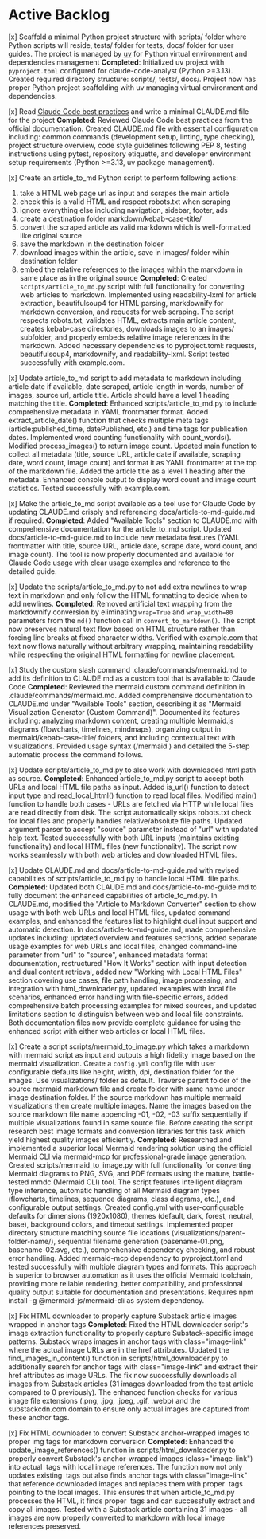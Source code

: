 # Active Backlog

[x] Scaffold a minimal Python project structure with scripts/ folder where Python scripts will reside, tests/ folder for tests, docs/ folder for user guides. The project is managed by [uv](https://docs.astral.sh/uv/) for Python virtual environment and dependencies management
    **Completed**: Initialized uv project with `pyproject.toml` configured for claude-code-analyst (Python >=3.13). Created required directory structure: scripts/, tests/, docs/. Project now has proper Python project scaffolding with uv managing virtual environment and dependencies.

[x] Read [Claude Code best practices](https://www.anthropic.com/engineering/claude-code-best-practices) and write a minimal CLAUDE.md file for the project
    **Completed**: Reviewed Claude Code best practices from the official documentation. Created CLAUDE.md file with essential configuration including: common commands (development setup, linting, type checking), project structure overview, code style guidelines following PEP 8, testing instructions using pytest, repository etiquette, and developer environment setup requirements (Python >=3.13, uv package management).

[x] Create an article_to_md Python script to perform following actions: 
1. take a HTML web page url as input and scrapes the main article
2. check this is a valid HTML and respect robots.txt when scraping
3. ignore everything else including navigation, sidebar, footer, ads
4. create a destination folder markdown/kebab-case-title/
5. convert the scraped article as valid markdown which is well-formatted like original source 
6. save the markdown in the destination folder
7. download images within the article, save in images/ folder wihin destination folder
8. embed the relative references to the images within the markdown in same place as in the original source
    **Completed**: Created `scripts/article_to_md.py` script with full functionality for converting web articles to markdown. Implemented using readability-lxml for article extraction, beautifulsoup4 for HTML parsing, markdownify for markdown conversion, and requests for web scraping. The script respects robots.txt, validates HTML, extracts main article content, creates kebab-case directories, downloads images to an images/ subfolder, and properly embeds relative image references in the markdown. Added necessary dependencies to pyproject.toml: requests, beautifulsoup4, markdownify, and readability-lxml. Script tested successfully with example.com.

[x] Update article_to_md script to add metadata to markdown including article date if available, date scraped, article length in words, number of images, source url, article title. Article should have a level 1 heading matching the title.
    **Completed**: Enhanced scripts/article_to_md.py to include comprehensive metadata in YAML frontmatter format. Added extract_article_date() function that checks multiple meta tags (article:published_time, datePublished, etc.) and time tags for publication dates. Implemented word counting functionality with count_words(). Modified process_images() to return image count. Updated main function to collect all metadata (title, source URL, article date if available, scraping date, word count, image count) and format it as YAML frontmatter at the top of the markdown file. Added the article title as a level 1 heading after the metadata. Enhanced console output to display word count and image count statistics. Tested successfully with example.com.

[x] Make the article_to_md script available as a tool use for Claude Code by updating CLAUDE.md crisply and referencing docs/article-to-md-guide.md if required.
    **Completed**: Added "Available Tools" section to CLAUDE.md with comprehensive documentation for the article_to_md script. Updated docs/article-to-md-guide.md to include new metadata features (YAML frontmatter with title, source URL, article date, scrape date, word count, and image count). The tool is now properly documented and available for Claude Code usage with clear usage examples and reference to the detailed guide.

[x] Update the scripts/article_to_md.py to not add extra newlines to wrap text in markdown and only follow the HTML formatting to decide when to add newlines.
    **Completed**: Removed artificial text wrapping from the markdownify conversion by eliminating `wrap=True` and `wrap_width=80` parameters from the `md()` function call in `convert_to_markdown()`. The script now preserves natural text flow based on HTML structure rather than forcing line breaks at fixed character widths. Verified with example.com that text now flows naturally without arbitrary wrapping, maintaining readability while respecting the original HTML formatting for newline placement.

[x] Study the custom slash command .claude/commands/mermaid.md to add its definition to CLAUDE.md as a custom tool that is available to Claude Code
    **Completed**: Reviewed the mermaid custom command definition in .claude/commands/mermaid.md. Added comprehensive documentation to CLAUDE.md under "Available Tools" section, describing it as "Mermaid Visualization Generator (Custom Command)". Documented its features including: analyzing markdown content, creating multiple Mermaid.js diagrams (flowcharts, timelines, mindmaps), organizing output in mermaid/kebab-case-title/ folders, and including contextual text with visualizations. Provided usage syntax (/mermaid <markdown-file-path>) and detailed the 5-step automatic process the command follows.

[x] Update scripts/article_to_md.py to also work with downloaded html path as source.
    **Completed**: Enhanced article_to_md.py script to accept both URLs and local HTML file paths as input. Added is_url() function to detect input type and read_local_html() function to read local files. Modified main() function to handle both cases - URLs are fetched via HTTP while local files are read directly from disk. The script automatically skips robots.txt check for local files and properly handles relative/absolute file paths. Updated argument parser to accept "source" parameter instead of "url" with updated help text. Tested successfully with both URL inputs (maintains existing functionality) and local HTML files (new functionality). The script now works seamlessly with both web articles and downloaded HTML files.

[x] Update CLAUDE.md and docs/article-to-md-guide.md with revised capabilities of scripts/article_to_md.py to handle local HTML file paths.
    **Completed**: Updated both CLAUDE.md and docs/article-to-md-guide.md to fully document the enhanced capabilities of article_to_md.py. In CLAUDE.md, modified the "Article to Markdown Converter" section to show usage with both web URLs and local HTML files, updated command examples, and enhanced the features list to highlight dual input support and automatic detection. In docs/article-to-md-guide.md, made comprehensive updates including: updated overview and features sections, added separate usage examples for web URLs and local files, changed command-line parameter from "url" to "source", enhanced metadata format documentation, restructured "How It Works" section with input detection and dual content retrieval, added new "Working with Local HTML Files" section covering use cases, file path handling, image processing, and integration with html_downloader.py, updated examples with local file scenarios, enhanced error handling with file-specific errors, added comprehensive batch processing examples for mixed sources, and updated limitations section to distinguish between web and local file constraints. Both documentation files now provide complete guidance for using the enhanced script with either web articles or local HTML files.

[x] Create a script scripts/mermaid_to_image.py which takes a markdown with mermaid script as input and outputs a high fidelity image based on the mermaid visualization. Create a `config.yml` config file with user configurable defaults like height, width, dpi, destination folder for the images. Use visualizations/ folder as default. Traverse parent folder of the source mermaid markdown file and create folder with same name under image destination folder. If the source markdown has multiple mermaid visualizations then create multiple images. Name the images based on the source markdown file name appending -01, -02, -03 suffix sequentially if multiple visualizations found in same source file. Before creating the script research best image formats and conversion libraries for this task which yield highest quality images efficiently.
    **Completed**: Researched and implemented a superior local Mermaid rendering solution using the official Mermaid CLI via mermaid-mcp for professional-grade image generation. Created scripts/mermaid_to_image.py with full functionality for converting Mermaid diagrams to PNG, SVG, and PDF formats using the mature, battle-tested mmdc (Mermaid CLI) tool. The script features intelligent diagram type inference, automatic handling of all Mermaid diagram types (flowcharts, timelines, sequence diagrams, class diagrams, etc.), and configurable output settings. Created config.yml with user-configurable defaults for dimensions (1920x1080), themes (default, dark, forest, neutral, base), background colors, and timeout settings. Implemented proper directory structure matching source file locations (visualizations/parent-folder-name/), sequential filename generation (basename-01.png, basename-02.svg, etc.), comprehensive dependency checking, and robust error handling. Added mermaid-mcp dependency to pyproject.toml and tested successfully with multiple diagram types and formats. This approach is superior to browser automation as it uses the official Mermaid toolchain, providing more reliable rendering, better compatibility, and professional quality output suitable for documentation and presentations. Requires npm install -g @mermaid-js/mermaid-cli as system dependency.

[x] Fix HTML downloader to properly capture Substack article images wrapped in anchor tags
    **Completed**: Fixed the HTML downloader script's image extraction functionality to properly capture Substack-specific image patterns. Substack wraps images in anchor tags with class="image-link" where the actual image URLs are in the href attributes. Updated the find_images_in_content() function in scripts/html_downloader.py to additionally search for anchor tags with class="image-link" and extract their href attributes as image URLs. The fix now successfully downloads all images from Substack articles (31 images downloaded from the test article compared to 0 previously). The enhanced function checks for various image file extensions (.png, .jpg, .jpeg, .gif, .webp) and the substackcdn.com domain to ensure only actual images are captured from these anchor tags.

[x] Fix HTML downloader to convert Substack anchor-wrapped images to proper img tags for markdown conversion
    **Completed**: Enhanced the update_image_references() function in scripts/html_downloader.py to properly convert Substack's anchor-wrapped images (class="image-link") into actual <img> tags with local image references. The function now not only updates existing <img> tags but also finds anchor tags with class="image-link" that reference downloaded images and replaces them with proper <img> tags pointing to the local images. This ensures that when article_to_md.py processes the HTML, it finds proper <img> tags and can successfully extract and copy all images. Tested with a Substack article containing 31 images - all images are now properly converted to markdown with local image references preserved.